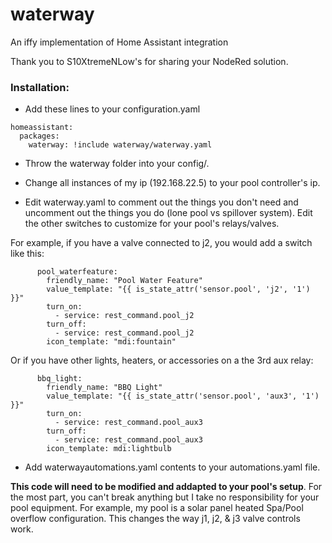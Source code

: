 # waterway
An iffy implementation of Home Assistant integration

Thank you to S10XtremeNLow's for sharing your NodeRed solution.


### Installation: 
* Add these lines to your configuration.yaml

```
homeassistant:
  packages:
    waterway: !include waterway/waterway.yaml
```

* Throw the waterway folder into your config/. 

* Change all instances of my ip (192.168.22.5) to your pool controller's ip.

* Edit waterway.yaml to comment out the things you don't need and uncomment out the things you do (lone pool vs spillover system). Edit the other switches to customize for your pool's relays/valves. 

For example, if you have a valve connected to j2, you would add a switch like this:
```
      pool_waterfeature:
        friendly_name: "Pool Water Feature"
        value_template: "{{ is_state_attr('sensor.pool', 'j2', '1') }}"
        turn_on:
          - service: rest_command.pool_j2
        turn_off:
          - service: rest_command.pool_j2
        icon_template: "mdi:fountain"
```
Or if you have other lights, heaters, or accessories on a the 3rd aux relay:
```
      bbq_light:
        friendly_name: "BBQ Light"
        value_template: "{{ is_state_attr('sensor.pool', 'aux3', '1') }}"
        turn_on:
          - service: rest_command.pool_aux3
        turn_off:
          - service: rest_command.pool_aux3
        icon_template: mdi:lightbulb

```
* Add waterwayautomations.yaml contents to your automations.yaml file. 

__This code will need to be modified and addapted to your pool's setup__. For the most part, you can't break anything but I take no responsibility for your pool equipment. For example, my pool is a solar panel heated Spa/Pool overflow configuration. This changes the way j1, j2, & j3 valve controls work.
